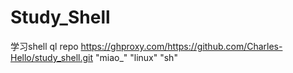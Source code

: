 # Study_Shell
学习shell
ql repo https://ghproxy.com/https://github.com/Charles-Hello/study_shell.git "miao_" "linux" "sh"
